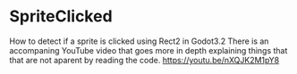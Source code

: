 # SpriteClicked
How to detect if a sprite is clicked using Rect2 in Godot3.2
There is an accompaning YouTube video that goes more in depth explaining things that that are not aparent by reading the code.
https://youtu.be/nXQJK2M1pY8
